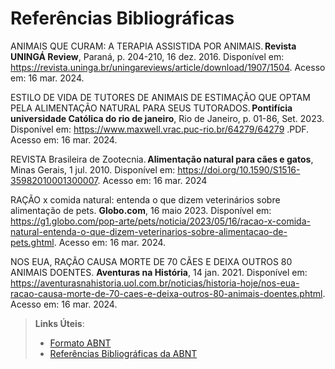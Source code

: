 # Referências Bibliográficas

ANIMAIS QUE CURAM: A TERAPIA ASSISTIDA POR ANIMAIS. <b>Revista UNINGÁ Review</b>, Paraná, p. 204-210, 16 dez. 2016. Disponível em: https://revista.uninga.br/uningareviews/article/download/1907/1504. Acesso em: 16 mar. 2024. 

ESTILO DE VIDA DE TUTORES DE ANIMAIS DE ESTIMAÇÃO QUE OPTAM PELA ALIMENTAÇÃO NATURAL PARA SEUS TUTORADOS. <b>Pontifícia universidade Católica do rio de janeiro</b>, Rio de Janeiro, p. 01-86, Set. 2023. Disponível em: https://www.maxwell.vrac.puc-rio.br/64279/64279 .PDF. Acesso em: 16 mar. 2024. 

REVISTA Brasileira de Zootecnia. <b>Alimentação natural para cães e gatos</b>, Minas Gerais, 1 jul. 2010. Disponível em: https://doi.org/10.1590/S1516-35982010001300007. Acesso em: 16 mar. 2024 

RAÇÃO x comida natural: entenda o que dizem veterinários sobre alimentação de pets. <b>Globo.com</b>, 16 maio 2023. Disponível em: https://g1.globo.com/pop-arte/pets/noticia/2023/05/16/racao-x-comida-natural-entenda-o-que-dizem-veterinarios-sobre-alimentacao-de-pets.ghtml. Acesso em: 16 mar. 2024. 

NOS EUA, RAÇÃO CAUSA MORTE DE 70 CÃES E DEIXA OUTROS 80 ANIMAIS DOENTES. <b>Aventuras na História</b>, 14 jan. 2021. Disponível em: https://aventurasnahistoria.uol.com.br/noticias/historia-hoje/nos-eua-racao-causa-morte-de-70-caes-e-deixa-outros-80-animais-doentes.phtml. Acesso em: 16 mar. 2024. 

 
> **Links Úteis**:
> - [Formato ABNT](https://www.normastecnicas.com/abnt/)
> - [Referências Bibliográficas da ABNT](https://comunidade.rockcontent.com/referencia-bibliografica-abnt/)
